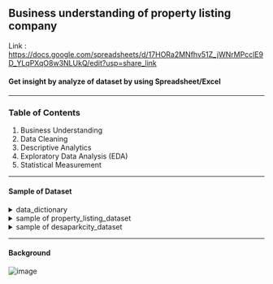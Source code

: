 ## Business understanding of property listing company
Link : https://docs.google.com/spreadsheets/d/17HORa2MNfhv51Z_jWNrMPcclE9D_YLqPXqO8w3NLUkQ/edit?usp=share_link

#### Get insight by analyze of dataset by using Spreadsheet/Excel
----

### Table of Contents</br>
1. Business Understanding</br>
2. Data Cleaning </br>
3. Descriptive Analytics</br>
4. Exploratory Data Analysis (EDA)</br>
5. Statistical Measurement

----

#### Sample of Dataset

<details>
<summary markdown="span">data_dictionary</summary>
	
![image](https://user-images.githubusercontent.com/112692717/236210587-4be18139-47ff-4a3b-bd3d-bd7945fced8f.png)

</details>

<details>
<summary markdown="span">sample of property_listing_dataset</summary>
	
![image](https://user-images.githubusercontent.com/112692717/236212529-79171422-3838-4c15-a87c-1bb7bdd51764.png)

</details>

<details>
<summary markdown="span">sample of desaparkcity_dataset</summary>
	
![image](https://user-images.githubusercontent.com/112692717/236212654-97043b91-a57c-4d14-b35e-285924e90c60.png)

</details>

----

#### Background
![image](https://user-images.githubusercontent.com/112692717/236212958-d74c8f21-5538-477c-99c4-0aa0bdccb805.png)
